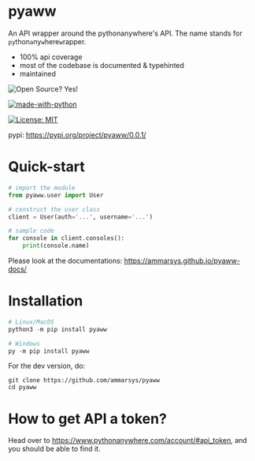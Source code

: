 # pyaww

An API wrapper around the pythonanywhere's API. The name stands for `py`thon`a`ny`w`here`w`rapper.

- 100% api coverage
- most of the codebase is documented & typehinted
- maintained

![Open Source? Yes!](https://badgen.net/badge/Open%20Source%20%3F/Yes%21/blue?icon=github)

[![made-with-python](https://img.shields.io/badge/Made%20with-Python-1f425f.svg)](https://www.python.org/)

[![License: MIT](https://img.shields.io/badge/License-MIT-yellow.svg)](https://opensource.org/licenses/MIT)

pypi: https://pypi.org/project/pyaww/0.0.1/

# Quick-start

```py
# import the module
from pyaww.user import User

# construct the user class
client = User(auth='...', username='...')

# sample code
for console in client.consoles():
    print(console.name)
```

Please look at the documentations: https://ammarsys.github.io/pyaww-docs/

# Installation

```py
# Linux/MacOS
python3 -m pip install pyaww

# Windows
py -m pip install pyaww
```

For the dev version, do:
```
git clone https://github.com/ammarsys/pyaww
cd pyaww
```
# How to get API a token?

Head over to https://www.pythonanywhere.com/account/#api_token, and you should be able to find it.

